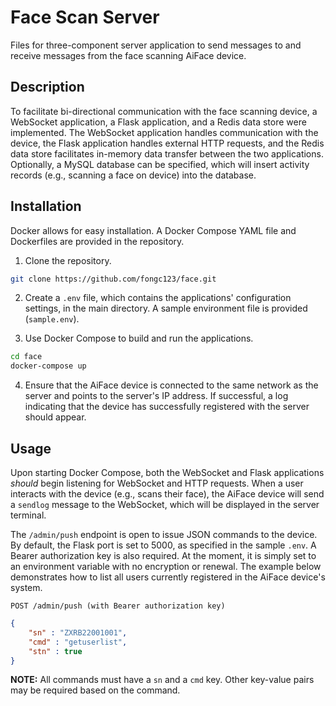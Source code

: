 # Face Scan Server

Files for three-component server application to send messages to and receive messages from the face scanning AiFace device.

## Description
To facilitate bi-directional communication with the face scanning device, a WebSocket application, a Flask application, and a Redis data store were implemented. The WebSocket application handles communication with the device, the Flask application handles external HTTP requests, and the Redis data store facilitates in-memory data transfer between the two applications. Optionally, a MySQL database can be specified, which will insert activity records (e.g., scanning a face on device) into the database.

## Installation
Docker allows for easy installation. A Docker Compose YAML file and Dockerfiles are provided in the repository.

1. Clone the repository.

```bash
git clone https://github.com/fongc123/face.git
```

2. Create a `.env` file, which contains the applications' configuration settings, in the main directory. A sample environment file is provided (`sample.env`).

3. Use Docker Compose to build and run the applications.

```bash
cd face
docker-compose up
```

4. Ensure that the AiFace device is connected to the same network as the server and points to the server's IP address. If successful, a log indicating that the device has successfully registered with the server should appear.

## Usage
Upon starting Docker Compose, both the WebSocket and Flask applications *should* begin listening for WebSocket and HTTP requests. When a user interacts with the device (e.g., scans their face), the AiFace device will send a `sendlog` message to the WebSocket, which will be displayed in the server terminal.

The `/admin/push` endpoint is open to issue JSON commands to the device. By default, the Flask port is set to 5000, as specified in the sample `.env`. A Bearer authorization key is also required. At the moment, it is simply set to an environment variable with no encryption or renewal. The example below demonstrates how to list all users currently registered in the AiFace device's system.

`POST /admin/push (with Bearer authorization key)`

```json
{
    "sn" : "ZXRB22001001",
    "cmd" : "getuserlist",
    "stn" : true
}
```

**NOTE:** All commands must have a `sn` and a `cmd` key. Other key-value pairs may be required based on the command.